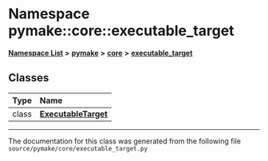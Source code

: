 
# Namespace pymake::core::executable\_target



[**Namespace List**](namespaces.md) **>** [**pymake**](namespacepymake.md) **>** [**core**](namespacepymake_1_1core.md) **>** [**executable\_target**](namespacepymake_1_1core_1_1executable__target.md)















## Classes

| Type | Name |
| ---: | :--- |
| class | [**ExecutableTarget**](classpymake_1_1core_1_1executable__target_1_1ExecutableTarget.md) <br> |














------------------------------
The documentation for this class was generated from the following file `source/pymake/core/executable_target.py`